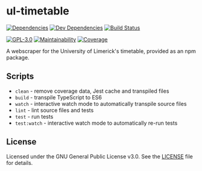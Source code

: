 # ul-timetable

[![Dependencies][dependencies-badge]][dependencies]
[![Dev Dependencies][dev-dependencies-badge]][dev-dependencies]
[![Build Status][travis-badge]][travis-ci]

[![GPL-3.0][license-badge]][LICENSE]
[![Maintainability][maintainability-badge]][maintainability]
[![Coverage][coverage-badge]][coverage]

A webscraper for the University of Limerick's timetable, provided as an npm package.

## Scripts

+ `clean` - remove coverage data, Jest cache and transpiled files
+ `build` - transpile TypeScript to ES6
+ `watch` - interactive watch mode to automatically transpile source files
+ `lint` - lint source files and tests
+ `test` - run tests
+ `test:watch` - interactive watch mode to automatically re-run tests

## License

Licensed under the GNU General Public License v3.0. See the [LICENSE][license] file for details.

[dependencies-badge]: https://david-dm.org/eoin-obrien/ul-timetable/status.svg
[dependencies]: https://david-dm.org/eoin-obrien/ul-timetable
[dev-dependencies-badge]: https://david-dm.org/eoin-obrien/ul-timetable/dev-status.svg
[dev-dependencies]: https://david-dm.org/eoin-obrien/ul-timetable?type=dev
[travis-badge]: https://travis-ci.org/eoin-obrien/ul-timetable.svg?branch=master
[travis-ci]: https://travis-ci.org/eoin-obrien/ul-timetable
[license-badge]: https://img.shields.io/github/license/eoin-obrien/ul-timetable.svg
[license]: https://github.com/eoin-obrien/ul-timetable/blob/master/LICENSE
[maintainability-badge]: https://api.codeclimate.com/v1/badges/555faef752375847e10d/maintainability
[maintainability]: https://codeclimate.com/github/eoin-obrien/mongoose-update-if-current/maintainability
[coverage-badge]: https://api.codeclimate.com/v1/badges/555faef752375847e10d/test_coverage
[coverage]: https://codeclimate.com/github/eoin-obrien/mongoose-update-if-current/test_coverage
